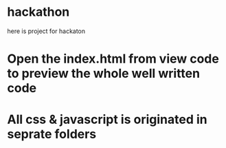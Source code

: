 # hackathon
here is project for hackaton
# Open the index.html from view code to preview the whole well written code 
# All  css & javascript is originated in seprate folders 


      
